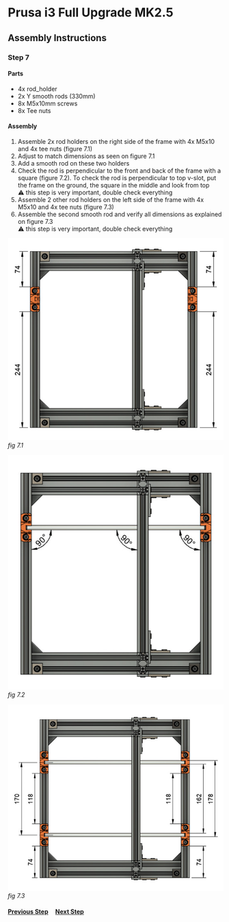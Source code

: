 # Prusa i3 Full Upgrade MK2.5

## Assembly Instructions

### Step 7

#### Parts  

* 4x rod_holder
* 2x Y smooth rods (330mm)
* 8x M5x10mm screws
* 8x Tee nuts

#### Assembly

1. Assemble 2x rod holders on the right side of the frame with 4x M5x10 and 4x tee nuts (figure 7.1) 
1. Adjust to match dimensions as seen on figure 7.1
1. Add a smooth rod on these two holders
1. Check the rod is perpendicular to the front and back of the frame with a square (figure 7.2). To check the rod is perpendicular to top v-slot, put the frame on the ground, the square in the middle and look from top<br>
   :warning: this step is very important, double check everything
1. Assemble 2 other rod holders on the left side of the frame with 4x M5x10 and 4x tee nuts (figure 7.3)
1. Assemble the second smooth rod and verify all dimensions as explained on figure 7.3<br>
   :warning: this step is very important, double check everything



![](img/fig7.1.jpg)\
*fig 7.1*

![](img/fig7.2.jpg)\
*fig 7.2*

![](img/fig7.3.jpg)\
*fig 7.3*

#### [Previous Step](step06.md) &nbsp;&nbsp;&nbsp; [Next Step](step08.md)
